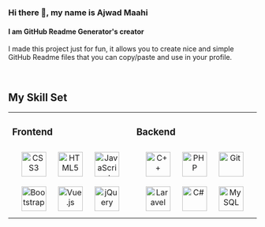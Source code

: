 ### Hi there 👋, my name is Ajwad Maahi
#### I am GitHub Readme Generator's creator
<!-- ![I am GitHub Readme Generator's creator](https://arturssmirnovs.github.io/github-profile-readme-generator/images/banner.png) -->

I made this project just for fun, it allows you to create nice and simple GitHub Readme files that you can copy/paste and use in your profile.

<!-- Skills: VUE JS / REACT / JS / HTML / CSS -->
<!-- <div align="center">
<img src="https://rishavanand.github.io/static/images/greetings.gif" align="center" style="width: 100%" />
</div>   -->
  

<!-- ### <div align="center">I'm Rishav, a full-time full-stack freelance developer 👨‍💻 working remotely since 2013 🚀</div>   -->
  

<!-- - 🔭 I’m currently working on [Github Profilinator](https://github.com/rishavanand/github-profilinator)   -->
  

<!-- - 🌱 I’m currently learning Hyperledger and Kubernetes   -->
  

<!-- - ❓ Ask me about anything related to MERN stack and related technologies  
  

- ⚡ Fun fact: I use tabs over spaces   -->
  

<br/>  


## My Skill Set  
<table><tr><td valign="top" width="33%">



### Frontend  
<div align="center">  
<img style="margin: 10px" src="https://profilinator.rishav.dev/skills-assets/css3-original-wordmark.svg" alt="CSS3" height="50" />  
<img style="margin: 10px" src="https://profilinator.rishav.dev/skills-assets/html5-original-wordmark.svg" alt="HTML5" height="50" />  
<img style="margin: 10px" src="https://profilinator.rishav.dev/skills-assets/javascript-original.svg" alt="JavaScript" height="50" />  
<img style="margin: 10px" src="https://profilinator.rishav.dev/skills-assets/bootstrap-plain.svg" alt="Bootstrap" height="50" />  
<img style="margin: 10px" src="https://profilinator.rishav.dev/skills-assets/react-original-wordmark.svg" alt="Vue.js" height="50" />  
<img style="margin: 10px" src="https://profilinator.rishav.dev/skills-assets/jquery.png" alt="jQuery" height="50" />  
<!-- <img style="margin: 10px" src="https://profilinator.rishav.dev/skills-assets/sass-original.svg" alt="Sass" height="50" />   -->
</div>

</td><td valign="top" width="33%">



### Backend  
<div align="center">  
<img style="margin: 10px" src="https://profilinator.rishav.dev/skills-assets/cplusplus-original.svg" alt="C++" height="50" />  
<img style="margin: 10px" src="https://profilinator.rishav.dev/skills-assets/php-original.svg" alt="PHP" height="50" />  
<img style="margin: 10px" src="https://profilinator.rishav.dev/skills-assets/git-scm-icon.svg" alt="Git" height="50" />  
<img style="margin: 10px" src="https://profilinator.rishav.dev/skills-assets/laravel-plain-wordmark.svg" alt="Laravel" height="50" />  
<img style="margin: 10px" src="https://profilinator.rishav.dev/skills-assets/csharp-original.svg" alt="C#" height="50" />  
<img style="margin: 10px" src="https://profilinator.rishav.dev/skills-assets/mysql-original-wordmark.svg" alt="MySQL" height="50" />  
</div>

<!-- </td><td valign="top" width="33%"> -->



</td></tr></table>  

<br/>  


 
